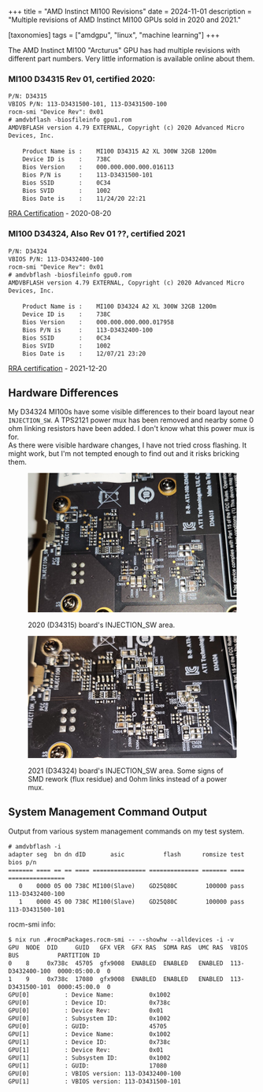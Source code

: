 +++
title = "AMD Instinct MI100 Revisions"
date = 2024-11-01
description = "Multiple revisions of AMD Instinct MI100 GPUs sold in 2020 and 2021."

[taxonomies]
tags = ["amdgpu", "linux", "machine learning"]
+++

The AMD Instinct MI100 "Arcturus" GPU has had multiple revisions with different part numbers. Very little information is available online about them.

### MI100 D34315 Rev 01, certified 2020:

```
P/N: D34315
VBIOS P/N: 113-D3431500-101, 113-D3431500-100
rocm-smi "Device Rev": 0x01
# amdvbflash -biosfileinfo gpu1.rom
AMDVBFLASH version 4.79 EXTERNAL, Copyright (c) 2020 Advanced Micro Devices, Inc.

    Product Name is :    MI100 D34315 A2 XL 300W 32GB 1200m 
    Device ID is    :    738C
    Bios Version    :    000.000.000.000.016113
    Bios P/N is     :    113-D3431500-101
    Bios SSID       :    0C34
    Bios SVID       :    1002
    Bios Date is    :    11/24/20 22:21
```

[RRA Certification](https://www.rra.go.kr/ko/license/A_b_popup.do?app_no=202017210000229765) - 2020-08-20

### MI100 D34324, Also Rev 01 ??, certified 2021

```
P/N: D34324
VBIOS P/N: 113-D3432400-100
rocm-smi "Device Rev": 0x01
# amdvbflash -biosfileinfo gpu0.rom
AMDVBFLASH version 4.79 EXTERNAL, Copyright (c) 2020 Advanced Micro Devices, Inc.

    Product Name is :    MI100 D34324 A2 XL 300W 32GB 1200m 
    Device ID is    :    738C
    Bios Version    :    000.000.000.000.017958
    Bios P/N is     :    113-D3432400-100
    Bios SSID       :    0C34
    Bios SVID       :    1002
    Bios Date is    :    12/07/21 23:20 
```

[RRA certification](https://www.rra.go.kr/ko/license/A_b_popup.do?app_no=202117210000694635) - 2021-12-20

## Hardware Differences

My D34324 MI100s have some visible differences to their board layout near `INJECTION_SW`. A TPS2121 power mux has been removed and nearby some 0 ohm linking resistors have been added. I don't know what this power mux is for.  
As there were visible hardware changes, I have not tried cross flashing. It might work, but I'm not tempted enough to find out and it risks bricking them.

<figure>

![](2020-D34315.png)

<figcaption>
2020 (D34315) board's INJECTION_SW area.
</figcaption>
</figure>

<figure>

![](2021-D34324.png)

<figcaption>
2021 (D34324) board's INJECTION_SW area. Some signs of SMD rework (flux residue) and 0ohm links instead of a power mux.
</figcaption>
</figure>


## System Management Command Output

Output from various system management commands on my test system.

```
# amdvbflash -i
adapter seg  bn dn dID       asic           flash      romsize test    bios p/n    
======= ==== == == ==== =============== ============== ======= ==== ================
   0    0000 05 00 738C MI100(Slave)    GD25Q80C        100000 pass 113-D3432400-100
   1    0000 45 00 738C MI100(Slave)    GD25Q80C        100000 pass 113-D3431500-101
```

rocm-smi info:

```
$ nix run .#rocmPackages.rocm-smi -- --showhw --alldevices -i -v
GPU  NODE  DID     GUID   GFX VER  GFX RAS  SDMA RAS  UMC RAS  VBIOS             BUS           PARTITION ID  
0    8     0x738c  45705  gfx9008  ENABLED  ENABLED   ENABLED  113-D3432400-100  0000:05:00.0  0             
1    9     0x738c  17080  gfx9008  ENABLED  ENABLED   ENABLED  113-D3431500-101  0000:45:00.0  0             
GPU[0]          : Device Name:          0x1002
GPU[0]          : Device ID:            0x738c
GPU[0]          : Device Rev:           0x01
GPU[0]          : Subsystem ID:         0x1002
GPU[0]          : GUID:                 45705
GPU[1]          : Device Name:          0x1002
GPU[1]          : Device ID:            0x738c
GPU[1]          : Device Rev:           0x01
GPU[1]          : Subsystem ID:         0x1002
GPU[1]          : GUID:                 17080
GPU[0]          : VBIOS version: 113-D3432400-100
GPU[1]          : VBIOS version: 113-D3431500-101
```
